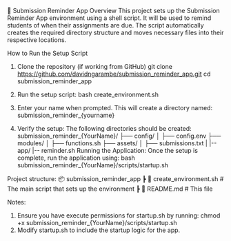 📌 Submission Reminder App
Overview
This project sets up the Submission Reminder App environment using a shell script. It will be used to remind students of when their assignments are due.
The script automatically creates the required directory structure and moves necessary files into their respective locations.

How to Run the Setup Script
  1. Clone the repository (if working from GitHub)
        git clone https://github.com/davidngarambe/submission_reminder_app.git
        cd submission_reminder_app

  2. Run the setup script:
        bash create_environment.sh
  3. Enter your name when prompted. This will create a directory named:
      submission_reminder_{yourname}
  4. Verify the setup:
     The following directories should be created:
     submission_reminder_{YourName}/
      ├── config/
      │   ├── config.env
      ├── modules/
      │   ├── functions.sh
      ├── assets/
      │   ├── submissions.txt
      |
      |-- app/
         |-- reminder.sh
Running the Application:
 Once the setup is complete, run the application using:
bash submission_reminder_{YourName}/scripts/startup.sh

Project structure:
📦 submission_reminder_app
 ┣ 📜 create_environment.sh  # The main script that sets up the environment
 ┣ 📜 README.md               # This file

 Notes:
 1. Ensure you have execute permissions for startup.sh by running:
    chmod +x submission_reminder_{YourName}/scripts/startup.sh
 2. Modify startup.sh to include the startup logic for the app.




